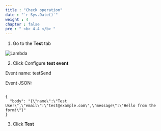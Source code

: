 ```yaml
---
title : "Check operation"
date : "`r Sys.Date()`"
weight : 4
chapter : false
pre : " <b> 4.4 </b> "
---
```


1. Go to the **Test** tab

![Lambda](/images/4.lambda/009.lambda.png)

2. Click Configure **test event**

Event name: testSend

Event JSON:

<pre><code id="jsonData">
{
  "body": "{\"name\":\"Test User\",\"email\":\"test@example.com\",\"message\":\"Hello from the form!\"}"
}
</code></pre>

<script>
function copyJson() {
  const text = document.getElementById("jsonData").innerText;
  navigator.clipboard.writeText(text).then(() => {
    alert("✅ JSON copied!");
  });
}
</script>

3. Click **Test**